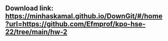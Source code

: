 ## Download link: https://minhaskamal.github.io/DownGit/#/home?url=https://github.com/Efmprof/kpo-hse-22/tree/main/hw-2